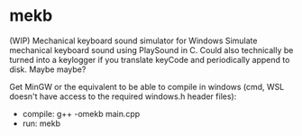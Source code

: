 # mekb
(WIP) Mechanical keyboard sound simulator for Windows
Simulate mechanical keyboard sound using PlaySound in C. Could also technically be turned into a keylogger if you translate keyCode and periodically append to disk. Maybe maybe?

Get MinGW or the equivalent to be able to compile in windows (cmd, WSL doesn't have access to the required windows.h header files):

* compile: g++ -omekb main.cpp
* run: mekb
